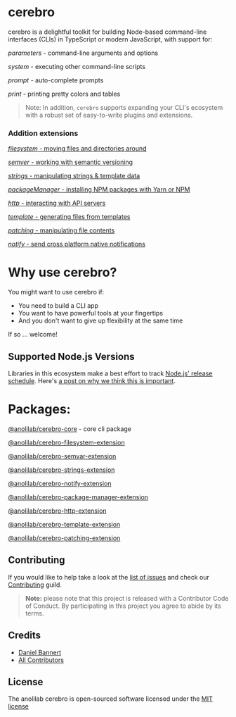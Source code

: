 # cerebro

cerebro is a delightful toolkit for building Node-based command-line interfaces (CLIs) in TypeScript or modern JavaScript, with support for:

*parameters* - command-line arguments and options

*system* - executing other command-line scripts

*prompt* - auto-complete prompts

*print* - printing pretty colors and tables

> Note: In addition, `cerebro` supports expanding your CLI's ecosystem with a robust set of easy-to-write plugins and extensions.

### Addition extensions

[*filesystem* - moving files and directories around](./packages/cerebro-filesystem-extension)

[*semver* - working with semantic versioning](./packages/cerebro-semvar-extension)

[*strings* - manipulating strings & template data](./packages/cerebro-strings-extension)

[*packageManager* - installing NPM packages with Yarn or NPM](./packages/cerebro-package-manager-extension)

[*http* - interacting with API servers](./packages/cerebro-http-extension)

[*template* - generating files from templates](./packages/cerebro-template-extension)

[*patching* - manipulating file contents](./packages/cerebro-patching-extension)

[*notify* - send cross platform native notifications](./packages/cerebro-notify-extension)

# Why use cerebro?

You might want to use cerebro if:

* You need to build a CLI app
* You want to have powerful tools at your fingertips
* And you don't want to give up flexibility at the same time

If so ... welcome!

## Supported Node.js Versions

Libraries in this ecosystem make a best effort to track
[Node.js' release schedule](https://nodejs.org/en/about/releases/). Here's [a
post on why we think this is important](https://medium.com/the-node-js-collection/maintainers-should-consider-following-node-js-release-schedule-ab08ed4de71a).

# Packages:

[@anolilab/cerebro-core](./packages/cerebro-core) - core cli package

[@anolilab/cerebro-filesystem-extension](./packages/cerebro-filesystem-extension)

[@anolilab/cerebro-semvar-extension](./packages/cerebro-semvar-extension)

[@anolilab/cerebro-strings-extension](./packages/cerebro-strings-extension)

[@anolilab/cerebro-notify-extension](./packages/cerebro-notify-extension)

[@anolilab/cerebro-package-manager-extension](./packages/cerebro-package-manager-extension)

[@anolilab/cerebro-http-extension](./packages/cerebro-http-extension)

[@anolilab/cerebro-template-extension](./packages/cerebro-template-extension)

[@anolilab/cerebro-patching-extension](./packages/cerebro-patching-extension)

Contributing
------------

If you would like to help take a look at the [list of issues](https://github.com/anolilab/cerebro/issues) and check our [Contributing](.github/CONTRIBUTING.md) guild.

> **Note:** please note that this project is released with a Contributor Code of Conduct. By participating in this project you agree to abide by its terms.

Credits
-------------

- [Daniel Bannert](https://github.com/prisis)
- [All Contributors](https://github.com/anolilab/cerebro/graphs/contributors)

License
-------------

The anolilab cerebro is open-sourced software licensed under the [MIT license](https://opensource.org/licenses/MIT)
